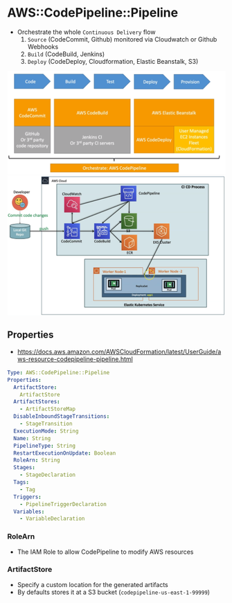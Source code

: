# AWS::CodePipeline::Pipeline

- Orchestrate the whole `Continuous Delivery` flow
  1. `Source` (CodeCommit, Github) monitored via Cloudwatch or Github Webhooks
  1. `Build` (CodeBuild, Jenkins)
  1. `Deploy` (CodeDeploy, Cloudformation, Elastic Beanstalk, S3)

![CodePipeline](.images/codepipeline.png)
![CodePipeline](.images/codepipeline2.png)

## Properties

- <https://docs.aws.amazon.com/AWSCloudFormation/latest/UserGuide/aws-resource-codepipeline-pipeline.html>

```yaml
Type: AWS::CodePipeline::Pipeline
Properties:
  ArtifactStore:
    ArtifactStore
  ArtifactStores:
    - ArtifactStoreMap
  DisableInboundStageTransitions:
    - StageTransition
  ExecutionMode: String
  Name: String
  PipelineType: String
  RestartExecutionOnUpdate: Boolean
  RoleArn: String
  Stages:
    - StageDeclaration
  Tags:
    - Tag
  Triggers:
    - PipelineTriggerDeclaration
  Variables:
    - VariableDeclaration
```

### RoleArn

- The IAM Role to allow CodePipeline to modify AWS resources

### ArtifactStore

- Specify a custom location for the generated artifacts
- By defaults stores it at a S3 bucket (`codepipeline-us-east-1-99999`)
